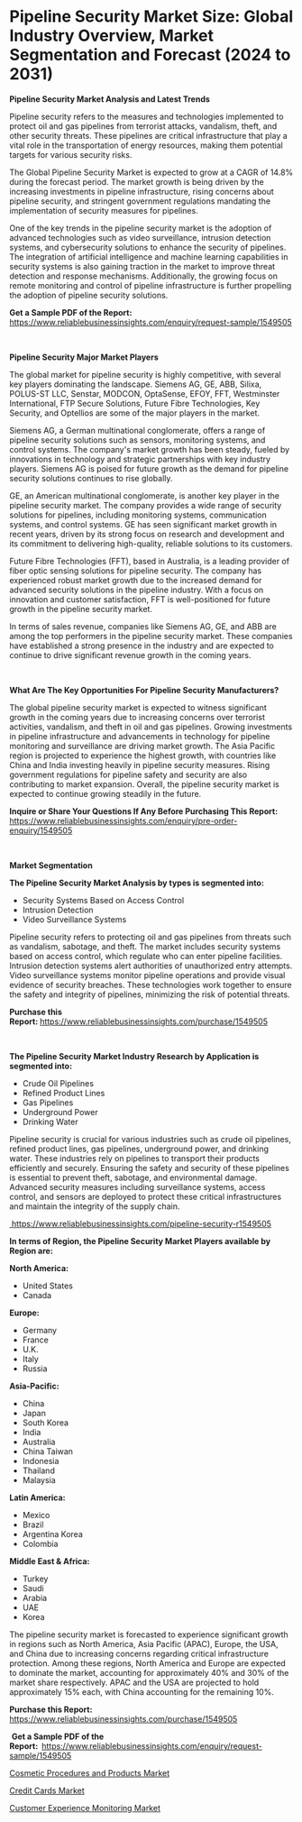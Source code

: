 <p><h1>Pipeline Security Market Size: Global Industry Overview, Market Segmentation and Forecast (2024 to 2031)</h1></p><p><strong>Pipeline Security Market Analysis and Latest Trends</strong></p>
<p><p>Pipeline security refers to the measures and technologies implemented to protect oil and gas pipelines from terrorist attacks, vandalism, theft, and other security threats. These pipelines are critical infrastructure that play a vital role in the transportation of energy resources, making them potential targets for various security risks. </p><p>The Global Pipeline Security Market is expected to grow at a CAGR of 14.8% during the forecast period. The market growth is being driven by the increasing investments in pipeline infrastructure, rising concerns about pipeline security, and stringent government regulations mandating the implementation of security measures for pipelines. </p><p>One of the key trends in the pipeline security market is the adoption of advanced technologies such as video surveillance, intrusion detection systems, and cybersecurity solutions to enhance the security of pipelines. The integration of artificial intelligence and machine learning capabilities in security systems is also gaining traction in the market to improve threat detection and response mechanisms. Additionally, the growing focus on remote monitoring and control of pipeline infrastructure is further propelling the adoption of pipeline security solutions.</p></p>
<p><strong>Get a Sample PDF of the Report:&nbsp;</strong> <a href="https://www.reliablebusinessinsights.com/enquiry/request-sample/1549505">https://www.reliablebusinessinsights.com/enquiry/request-sample/1549505</a></p>
<p>&nbsp;</p>
<p><strong>Pipeline Security Major Market Players</strong></p>
<p><p>The global market for pipeline security is highly competitive, with several key players dominating the landscape. Siemens AG, GE, ABB, Silixa, POLUS-ST LLC, Senstar, MODCON, OptaSense, EFOY, FFT, Westminster International, FTP Secure Solutions, Future Fibre Technologies, Key Security, and Optellios are some of the major players in the market.</p><p>Siemens AG, a German multinational conglomerate, offers a range of pipeline security solutions such as sensors, monitoring systems, and control systems. The company's market growth has been steady, fueled by innovations in technology and strategic partnerships with key industry players. Siemens AG is poised for future growth as the demand for pipeline security solutions continues to rise globally.</p><p>GE, an American multinational conglomerate, is another key player in the pipeline security market. The company provides a wide range of security solutions for pipelines, including monitoring systems, communication systems, and control systems. GE has seen significant market growth in recent years, driven by its strong focus on research and development and its commitment to delivering high-quality, reliable solutions to its customers.</p><p>Future Fibre Technologies (FFT), based in Australia, is a leading provider of fiber optic sensing solutions for pipeline security. The company has experienced robust market growth due to the increased demand for advanced security solutions in the pipeline industry. With a focus on innovation and customer satisfaction, FFT is well-positioned for future growth in the pipeline security market.</p><p>In terms of sales revenue, companies like Siemens AG, GE, and ABB are among the top performers in the pipeline security market. These companies have established a strong presence in the industry and are expected to continue to drive significant revenue growth in the coming years.</p></p>
<p>&nbsp;</p>
<p><strong>What Are The Key Opportunities For Pipeline Security Manufacturers?</strong></p>
<p><p>The global pipeline security market is expected to witness significant growth in the coming years due to increasing concerns over terrorist activities, vandalism, and theft in oil and gas pipelines. Growing investments in pipeline infrastructure and advancements in technology for pipeline monitoring and surveillance are driving market growth. The Asia Pacific region is projected to experience the highest growth, with countries like China and India investing heavily in pipeline security measures. Rising government regulations for pipeline safety and security are also contributing to market expansion. Overall, the pipeline security market is expected to continue growing steadily in the future.</p></p>
<p><strong>Inquire or Share Your Questions If Any Before Purchasing This Report:</strong> <a href="https://www.reliablebusinessinsights.com/enquiry/pre-order-enquiry/1549505">https://www.reliablebusinessinsights.com/enquiry/pre-order-enquiry/1549505</a></p>
<p>&nbsp;</p>
<p><strong>Market Segmentation</strong></p>
<p><strong>The Pipeline Security Market Analysis by types is segmented into:</strong></p>
<p><ul><li>Security Systems Based on Access Control</li><li>Intrusion Detection</li><li>Video Surveillance Systems</li></ul></p>
<p><p>Pipeline security refers to protecting oil and gas pipelines from threats such as vandalism, sabotage, and theft. The market includes security systems based on access control, which regulate who can enter pipeline facilities. Intrusion detection systems alert authorities of unauthorized entry attempts. Video surveillance systems monitor pipeline operations and provide visual evidence of security breaches. These technologies work together to ensure the safety and integrity of pipelines, minimizing the risk of potential threats.</p></p>
<p><strong>Purchase this Report:&nbsp;</strong><a href="https://www.reliablebusinessinsights.com/purchase/1549505">https://www.reliablebusinessinsights.com/purchase/1549505</a></p>
<p>&nbsp;</p>
<p><strong>The Pipeline Security Market Industry Research by Application is segmented into:</strong></p>
<p><ul><li>Crude Oil Pipelines</li><li>Refined Product Lines</li><li>Gas Pipelines</li><li>Underground Power</li><li>Drinking Water</li></ul></p>
<p><p>Pipeline security is crucial for various industries such as crude oil pipelines, refined product lines, gas pipelines, underground power, and drinking water. These industries rely on pipelines to transport their products efficiently and securely. Ensuring the safety and security of these pipelines is essential to prevent theft, sabotage, and environmental damage. Advanced security measures including surveillance systems, access control, and sensors are deployed to protect these critical infrastructures and maintain the integrity of the supply chain.</p></p>
<p><a href="https://www.reliablebusinessinsights.com/pipeline-security-r1549505">&nbsp;https://www.reliablebusinessinsights.com/pipeline-security-r1549505</a></p>
<p><strong>In terms of Region, the Pipeline Security Market Players available by Region are:</strong></p>
<p>
    <p> <strong> North America: </strong>
        <ul>
            <li>United States</li>
            <li>Canada</li>
        </ul>
        </p> 
    <p> <strong> Europe: </strong>
        <ul>
            <li>Germany</li>
            <li>France</li>
            <li>U.K.</li>
            <li>Italy</li>
            <li>Russia</li>
        </ul>
        </p> 
    <p> <strong> Asia-Pacific: </strong>
        <ul>
            <li>China</li>
            <li>Japan</li>
            <li>South Korea</li>
            <li>India</li>
            <li>Australia</li>
            <li>China Taiwan</li>
            <li>Indonesia</li>
            <li>Thailand</li>
            <li>Malaysia</li>
        </ul>
        </p> 
    <p> <strong> Latin America: </strong>
        <ul>
            <li>Mexico</li>
            <li>Brazil</li>
            <li>Argentina Korea</li>
            <li>Colombia</li>
        </ul>
        </p> 
    <p> <strong> Middle East & Africa: </strong>
        <ul>
            <li>Turkey</li>
            <li>Saudi</li>
            <li>Arabia</li>
            <li>UAE</li>
            <li>Korea</li>
        </ul>
    </p>
    </p>
<p><p>The pipeline security market is forecasted to experience significant growth in regions such as North America, Asia Pacific (APAC), Europe, the USA, and China due to increasing concerns regarding critical infrastructure protection. Among these regions, North America and Europe are expected to dominate the market, accounting for approximately 40% and 30% of the market share respectively. APAC and the USA are projected to hold approximately 15% each, with China accounting for the remaining 10%.</p></p>
<p><strong>Purchase this Report: </strong><a href="https://www.reliablebusinessinsights.com/purchase/1549505">https://www.reliablebusinessinsights.com/purchase/1549505</a></p>
<p>&nbsp;<strong>Get a Sample PDF of the Report:&nbsp;&nbsp;</strong><a href="https://www.reliablebusinessinsights.com/enquiry/request-sample/1549505">https://www.reliablebusinessinsights.com/enquiry/request-sample/1549505</a></p>
<p><strong></strong></p>
<p><p><a href="https://github.com/zmnbyevx75/Market-Research-Report-List-1/blob/main/cosmetic-procedures-and-products-market.md">Cosmetic Procedures and Products Market</a></p><p><a href="https://github.com/mooaaztarek/Market-Research-Report-List-1/blob/main/credit-cards-market.md">Credit Cards Market</a></p><p><a href="https://github.com/liliskanaya73/Market-Research-Report-List-1/blob/main/customer-experience-monitoring-market.md">Customer Experience Monitoring Market</a></p></p>